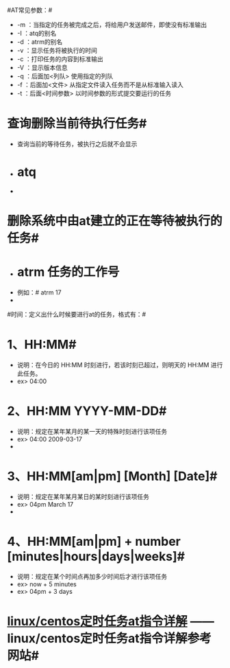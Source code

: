 
#AT常见参数：#
* -m ：当指定的任务被完成之后，将给用户发送邮件，即使没有标准输出
* -I ：atq的别名
* -d ：atrm的别名
* -v ：显示任务将被执行的时间
* -c ：打印任务的内容到标准输出
* -V ：显示版本信息
* -q ：后面加<列队> 使用指定的列队
* -f ：后面加<文件> 从指定文件读入任务而不是从标准输入读入
* -t ：后面<时间参数> 以时间参数的形式提交要运行的任务

# 查询删除当前待执行任务#
* 查询当前的等待任务，被执行之后就不会显示
* # atq
* 

# 删除系统中由at建立的正在等待被执行的任务#
* # atrm 任务的工作号
* 例如：# atrm 17
* 

#时间：定义出什么时候要进行at的任务，格式有：#
# 1、HH:MM# 
* 说明：在今日的 HH:MM 时刻进行，若该时刻已超过，则明天的 HH:MM 进行此任务。
* ex> 04:00

# 2、HH:MM YYYY-MM-DD# 
* 说明：规定在某年某月的某一天的特殊时刻进行该项任务
* ex> 04:00 2009-03-17
* 

# 3、HH:MM[am|pm] [Month] [Date]# 
* 说明：规定在某年某月某日的某时刻进行该项任务
* ex> 04pm March 17
*

# 4、HH:MM[am|pm] + number [minutes|hours|days|weeks]# 
* 说明：规定在某个时间点再加多少时间后才进行该项任务
* ex> now + 5 minutes
* ex> 04pm + 3 days

# [linux/centos定时任务at指令详解](http://www.2cto.com/os/201409/336183.html) —— linux/centos定时任务at指令详解参考网站#
